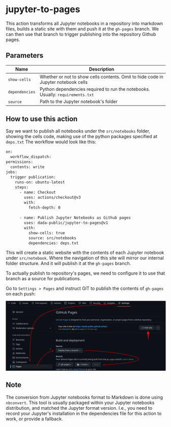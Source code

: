 # jupyter-to-pages

This action transforms all Jupyter notebooks in a repository into markdown files,
builds a static site with them and push it at the `gh-pages` branch. We can then use that
branch to trigger publishing into the repository Github pages.

## Parameters

| Name           | Description                                                                        |
| -------------- | ---------------------------------------------------------------------------------- |
| `show-cells`   | Whether or not to show cells contents. Omit to hide code in Jupyter notebook cells |
| `dependencies` | Python dependencies required to run the notebooks. Usually: `requirements.txt`     |
| `source`       | Path to the Jupyter notebook's folder                                              |

## How to use this action

Say we want to publish all notebooks under the `src/notebooks` folder, showing the cells code, making use
of the python packages specified at `deps.txt` The workflow would look like this:

```
on:
  workflow_dispatch:
permissions:
  contents: write
jobs:
  trigger publication:
    runs-on: ubuntu-latest
    steps:
      - name: Checkout
        uses: actions/checkout@v3
        with:
          fetch-depth: 0

      - name: Publish Jupyter Notebooks as Github pages
        uses: dada-public/jupyter-to-pages@v1
        with:
          show-cells: true
          source: src/notebooks
          dependencies: deps.txt
```

This will create a static website with the contents of each Jupyter notebook under `src/notebook`. Where the navigation
of this site will mirror our internal folder structure. And it will publish it at the `gh-pages` branch.

To actually publish to repository's pages, we need to configure it to use that branch as a source for publications.

Go to `Settings > Pages` and instruct GIT to publish the contents of `gh-pages` on each push:

![Configure Git Pages](./settings.png)

## Note

The conversion from Jupyter notebooks format to Markdown is done using `nbconvert`. This tool is usually packaged within
your Jupyter notebooks distribution, and matched the Jupyter format version. I.e., you need to record your Jupyter's installation
in the dependencies file for this action to work, or provide a fallback.
